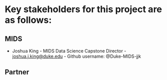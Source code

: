 # Key stakeholders for this project are as follows:

## MIDS
+ Joshua King - MIDS Data Science Capstone Director - joshua.j.king@duke.edu - Github username: @Duke-MIDS-jjk

## Partner

